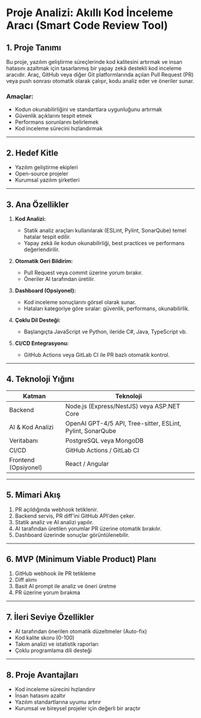 # Proje Analizi: Akıllı Kod İnceleme Aracı (Smart Code Review Tool)

## 1. Proje Tanımı
Bu proje, yazılım geliştirme süreçlerinde kod kalitesini artırmak ve insan hatasını azaltmak için tasarlanmış bir yapay zekâ destekli kod inceleme aracıdır. Araç, GitHub veya diğer Git platformlarında açılan Pull Request (PR) veya push sonrası otomatik olarak çalışır, kodu analiz eder ve öneriler sunar.

### Amaçlar:
- Kodun okunabilirliğini ve standartlara uygunluğunu artırmak
- Güvenlik açıklarını tespit etmek
- Performans sorunlarını belirlemek
- Kod inceleme sürecini hızlandırmak

---

## 2. Hedef Kitle
- Yazılım geliştirme ekipleri
- Open-source projeler
- Kurumsal yazılım şirketleri

---

## 3. Ana Özellikler
1. **Kod Analizi:**
   - Statik analiz araçları kullanılarak (ESLint, Pylint, SonarQube) temel hatalar tespit edilir.
   - Yapay zekâ ile kodun okunabilirliği, best practices ve performans değerlendirilir.

2. **Otomatik Geri Bildirim:**
   - Pull Request veya commit üzerine yorum bırakır.
   - Öneriler AI tarafından üretilir.

3. **Dashboard (Opsiyonel):**
   - Kod inceleme sonuçlarını görsel olarak sunar.
   - Hataları kategoriye göre sıralar: güvenlik, performans, okunabilirlik.

4. **Çoklu Dil Desteği:**
   - Başlangıçta JavaScript ve Python, ileride C#, Java, TypeScript vb.

5. **CI/CD Entegrasyonu:**
   - GitHub Actions veya GitLab CI ile PR bazlı otomatik kontrol.

---

## 4. Teknoloji Yığını
| Katman | Teknoloji |
|--------|-----------|
| Backend | Node.js (Express/NestJS) veya ASP.NET Core |
| AI & Kod Analizi | OpenAI GPT-4/5 API, Tree-sitter, ESLint, Pylint, SonarQube |
| Veritabanı | PostgreSQL veya MongoDB |
| CI/CD | GitHub Actions / GitLab CI |
| Frontend (Opsiyonel) | React / Angular |

---

## 5. Mimari Akış
1. PR açıldığında webhook tetiklenir.
2. Backend servis, PR diff'ini GitHub API'den çeker.
3. Statik analiz ve AI analizi yapılır.
4. AI tarafından üretilen yorumlar PR üzerine otomatik bırakılır.
5. Dashboard üzerinde sonuçlar görüntülenebilir.

---

## 6. MVP (Minimum Viable Product) Planı
1. GitHub webhook ile PR tetikleme
2. Diff alımı
3. Basit AI prompt ile analiz ve öneri üretme
4. PR üzerine yorum bırakma

---

## 7. İleri Seviye Özellikler
- AI tarafından önerilen otomatik düzeltmeler (Auto-fix)
- Kod kalite skoru (0-100)
- Takım analizi ve istatistik raporları
- Çoklu programlama dili desteği

---

## 8. Proje Avantajları
- Kod inceleme sürecini hızlandırır
- İnsan hatasını azaltır
- Yazılım standartlarına uyumu artırır
- Kurumsal ve bireysel projeler için değerli bir araçtır
